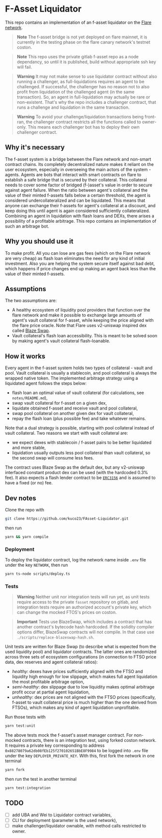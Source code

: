 # F-Asset Liquidator

This repo contains an implementation of an f-asset liquidator on the [Flare network](https://flare.network/).

> **Note**
> The f-asset bridge is not yet deployed on flare mainnet, it is currently in the testing phase on the flare canary network's testnet coston.

> **Note**
> This repo uses the private gitlab f-asset repo as a node dependancy, so until it is published, build without appropriate ssh key will fail.

> **Warning**
> It may not make sense to use liquidator contract without also running a challenger, as full-liquidations requires an agent to be challenged. If successful, the challenger has no reason not to also profit from liquidation of the challenged agent (in the same transaction). So, an agent in full-liquidation may actually be rare or non-existent. That's why the repo includes a challenger contract, that runs a challenge and liquidation in the same transaction.

> **Warning**
> To avoid your challenge/liquidation transactions being front-ran, the challenger contract restricts all the functions called to owner-only. This means each challenger bot has to deploy their own challenger contract.

## Why it's necessary

The f-asset system is a bridge between the Flare network and non-smart contract chains. Its completely decentralized nature makes it reliant on the user ecosystem, especially in overseeing the main actors of the system - agents. Agents are bots that interact with smart contracts on flare to establish a safe bridge that is secured by their collateral. This collateral needs to cover some factor of bridged (f-)asset's value in order to secure against agent failure. When the ratio between agent's collateral and the value of their minted f-assets falls below a certain threshold, the agent is considered undercollateralized and can be liquidated. This means that anyone can exchange their f-assets for agent's collateral at a discount, and keep doing this until agent is again considered sufficiently collateralized. Combining an agent in liquidation with flash loans and DEXs, there arises a possibility of a profitable arbitrage. This repo contains an implementation of such an arbitrage bot.

## Why you should use it

To make profit. All you can lose are gas fees (which on the Flare network are very cheap) as flash loan eliminates the need for any kind of initial investment. Also you are helping the system secure itself against bad debt, which happens if price changes end up making an agent back less than the value of their minted f-assets.

## Assumptions

The two assumptions are:

- A healthy ecosystem of liquidity pool providers that function over the flare network and make it possible to exchange large amounts of agent's vault collateral for f-asset, while keeping the price aligned with the flare price oracle. Note that Flare uses v2-uniswap inspired dex called [Blaze Swap](https://blazeswap.xyz/).
- Vault collateral's flash loan accessibility. This is meant to be solved soon by making agent's vault collateral flash-loanable.

## How it works

Every agent in the f-asset system holds two types of collateral - vault and pool. Vault collateral is usually a stablecoin, and pool collateral is always the wrapped native token. The implemented arbitrage strategy using a liquidated agent follows the steps below:
- flash loan an optimal value of vault collateral (for calculations, see `notes/README.md`),
- swap vault collateral for f-asset on a given dex,
- liquidate obtained f-asset and receive vault and pool collateral,
- swap pool collateral on another given dex for vault collateral,
- repay the flash loan (plus possible fee) and take whatever remains.

Note that a dual strategy is possible, starting with pool collateral instead of vault collateral. Two reasons we start with vault collateral are:
- we expect dexes with stablecoin / f-asset pairs to be better liquidated and more stable,
- liquidation usually outputs less pool collateral than vault collateral, so the second swap will consume less fees.

The contract uses Blaze Swap as the default dex, but any v2-uniswap interfaced constant product dex can be used (with the hardcoded 0.3% fee). It also expects a flash lender contract to be [`ERC3156`](https://github.com/OpenZeppelin/openzeppelin-contracts/blob/master/contracts/interfaces/IERC3156FlashLender.sol) and is assumed to have a fixed (or no) fee.

## Dev notes

Clone the repo with
```sh
git clone https://github.com/kuco23/FAsset-Liquidator.git
```
then run
```sh
yarn && yarn compile
```

### Deployment

To deploy the liquidator contract, log the network name inside `.env` file under the key `NETWORK`, then run
```sh
yarn ts-node scripts/deploy.ts
```

### Tests

> **Warning**
> Neither unit nor integration tests will run yet, as unit tests require access to the private `fasset` repository on gitlab, and integration tests require an authorized account's private key, which can change the mocked FTOS's prices on coston.

> **Important**
> Tests use BlazeSwap, which includes a contract that has another contract's bytecode hash hardcoded. If the solidity compiler options differ, BlazeSwap contracts will not compile. In that case use `./scripts/replace-blazeswap-hash.sh`.

Unit tests are written for Blaze Swap (to describe what is expected from the used liquidity pool) and liquidator contracts. The latter ones are randomized across three sets of ecosystem configurations (in connection to FTSO price data, dex reserves and agent collateral ratios):
- *healthy*: dexes have prices sufficiently aligned with the FTSO and liquidity high enough for low slippage, which makes full agent liquidation the most profitable arbitrage option,
- *semi-healthy*: dex slippage due to low liquidity makes optimal arbitrage profit occur at partial agent liquidation,
- *unhealthy*: dex prices are not aligned with the FTSO prices (specifically, f-asset to vault collateral price is much higher than the one derived from FTSOs), which makes any kind of agent liquidation unprofitable.

Run those tests with
```sh
yarn test:unit
```

The above tests mock the f-asset's asset manager contract. For non-mocked contracts, there is an integration test, using forked coston network. It requires a private key corresponding to address `0x88278079a62db08fEb125f270102651BbE8F9984` to be logged into `.env` file under the key `DEPLOYER_PRIVATE_KEY`. With this, first fork the network in one terminal
```sh
yarn fork
```
then run the test in another terminal
```sh
yarn test:integration
```

## TODO
- [ ] add UBA and Wei to Liquidator contract variables,
- [ ] CLI for deployment (parameter is the used network),
- [ ] make challenger/liquidator ownable, with method calls restricted to owner.